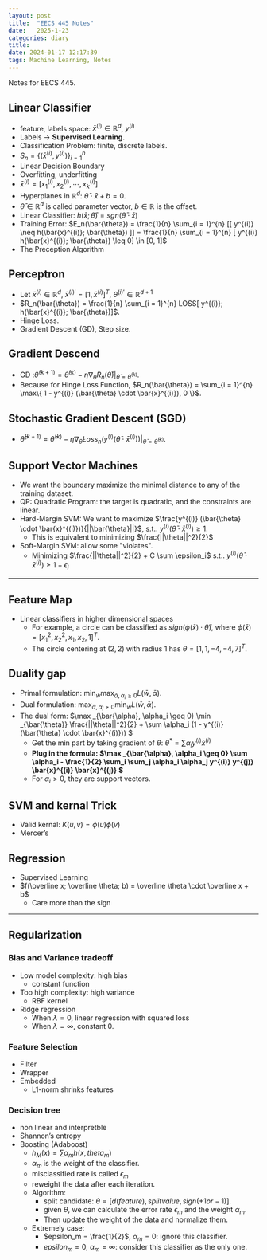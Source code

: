```yaml
---
layout: post
title:  "EECS 445 Notes"
date:   2025-1-23
categories: diary
title: 
date: 2024-01-17 12:17:39
tags: Machine Learning, Notes
---
```


Notes for EECS 445.

<!-- more -->

## Linear Classifier

- feature, labels space: $\bar{x}^{(i)} \in \mathbb{R}^d$, $y^{(i)}$
- Labels -> **Supervised Learning**.
- Classification Problem: finite, discrete labels.
- $S_n = \{ (\bar{x}^{(i)}, y^{(i)}) \}_{i=1}^{n}$
- Linear Decision Boundary
- Overfitting, underfitting
- $\bar{x}^{(i)} = [x_{1}^{(i)}, x_{2}^{(i)}, \cdots, x_{k}^{(i)}]$
- Hyperplanes in $\mathbb{R}^d$: $\bar{\theta} \cdot \bar{x} + b = 0$.
- $\bar{\theta} \in \mathbb{R}^d$ is called parameter vector, $b \in \mathbb{R}$ is the offset.
- Linear Classifier: $h(\bar{x}; \bar{\theta}) = sgn(\bar{\theta} \cdot \bar{x})$
- Training Error: $E_n(\bar{\theta}) = \frac{1}{n} \sum_{i = 1}^{n} [[ y^{(i)} \neq h(\bar{x}^{(i)}; \bar{\theta}) ]] = \frac{1}{n} \sum_{i = 1}^{n} [ y^{(i)} h(\bar{x}^{(i)}; \bar{\theta}) \leq 0] \in [0, 1]$
- The Preception Algorithm

## Perceptron

- Let $\bar{x}^{(i)} \in \mathbb{R}^d$, $\bar{x}^{(i)'} = [1, \bar{x}^{(i)}]^T$, $\bar{\theta}^{(i)'} \in \mathbb{R}^{d+1}$
- $R_n(\bar{\theta}) = \frac{1}{n} \sum_{i = 1}^{n} LOSS[ y^{(i)}; h(\bar{x}^{(i)}; \bar{\theta})]$.
- Hinge Loss.
- Gradient Descent (GD), Step size.

## Gradient Descend

- GD :$\bar{\theta}^{(k+1)} = \bar{\theta}^{(k)} - \eta \nabla_{\bar{\theta}} R_n(\bar{\theta}) |_{\bar{\theta} = \bar{\theta}^{(k)}}$.
- Because for Hinge Loss Function, $R_n(\bar{\theta}) = \sum_{i = 1}^{n} \max\{ 1 - y^{(i)} (\bar{\theta} \cdot \bar{x}^{(i)}), 0 \}$.

## Stochastic Gradient Descent (SGD)

- $\bar{\theta}^{(k+1)} = \bar{\theta}^{(k)} - \eta \nabla_{\bar{\theta}} Loss_h(y^{(i)} (\bar{\theta} \cdot \bar{x}^{(i)})) |_{\bar{\theta} = \bar{\theta}^{(k)}}$.

## Support Vector Machines

- We want the boundary maximize the minimal distance to any of the training dataset.
- QP: Quadratic Program: the target is quadratic, and the constraints are linear.
- Hard-Margin SVM: We want to maximize $\frac{y^{(i)} (\bar{\theta} \cdot \bar{x}^{(i)})}{||\bar{\theta}||}$, s.t.. $y^{(i)} (\bar{\theta} \cdot \bar{x}^{(i)}) \geq 1$.
  - This is equivalent to minimizing $\frac{||\theta||^2}{2}$
- Soft-Margin SVM: allow some "violates".
  - Minimizing $\frac{||\theta||^2}{2} + C \sum \epsilon_i$ s.t.. $y^{(i)} (\bar{\theta} \cdot \bar{x}^{(i)}) \geq 1 - \epsilon_i$

---

## Feature Map

- Linear classifiers in higher dimensional spaces
  - For example, a circle can be classified as $sign(\phi(\bar{x})\cdot \bar{\theta})$, where $\phi(\bar{x}) = [x_1^2, x_2^2, x_1, x_2, 1]^T$.
  - The circle centering at $(2, 2)$ with radius 1 has $\theta = [1, 1, -4, -4, 7]^T$.

## Duality gap

- Primal formulation: $\min _{\bar{w}} \max _{\bar{\alpha}, \alpha_i \geq 0} L(\bar{w}, \bar{\alpha})$.
- Dual formulation: $\max _{\bar{\alpha}, \alpha_i \geq 0} \min _{\bar{w}} L(\bar{w}, \bar{\alpha})$.
- The dual form: $\max _{\bar{\alpha}, \alpha_i \geq 0} \min _{\bar{\theta}} \frac{||\theta||^2}{2} + \sum \alpha_i (1 - y^{(i)} (\bar{\theta} \cdot \bar{x}^{(i)})) $
  - Get the min part by taking gradient of $\theta$: $\bar{\theta}^* = \sum \alpha_i y^{(i)} \bar{x}^{(i)}$
  - **Plug in the formula: $\max _{\bar{\alpha}, \alpha_i \geq 0} \sum \alpha_i - \frac{1}{2} \sum_i \sum_j \alpha_i \alpha_j y^{(i)} y^{(j)} \bar{x}^{(i)} \bar{x}^{(j)} $**
  - For $\alpha_i > 0$, they are support vectors.

## SVM and kernal Trick

- Valid kernal: $K(u, v) = \phi(u) \phi(v)$
- Mercer’s

## Regression

- Supervised Learning
- $f(\overline x; \overline \theta; b) = \overline \theta \cdot \overline x + b$
  - Care more than the sign

---

## Regularization

### Bias and Variance tradeoff

- Low model complexity: high bias
  - constant function
- Too high complexity: high variance
  - RBF kernel
- Ridge regression
  - When $\lambda = 0$, linear regression with squared loss
  - When $\lambda = \infty$, constant 0.

### Feature Selection

- Filter
- Wrapper
- Embedded
  - L1-norm shrinks features

### Decision tree

- non linear and interpretble
- Shannon’s entropy
- Boosting (Adaboost)
  - $h_M(x) = \sum \alpha_m h(x, theta_m)$
  - $\alpha_m$ is the weight of the classifier.
  - misclassified rate is called $\epsilon_m$
  - reweight the data after each iteration.
  - Algorithm:
    - split candidate: $\theta = [d (feature), split value, sign (+1 or -1)]$.
    - given $\theta$, we can calculate the error rate $\epsilon_m$ and the weight $\alpha_m$.
    - Then update the weight of the data and normalize them.
  - Extremely case:
    - $epsilon_m = \frac{1}{2}$, $\alpha_m = 0$: ignore this classifier.
    - $epsilon_m = 0$, $\alpha_m = \infty$: consider this classifier as the only one.
